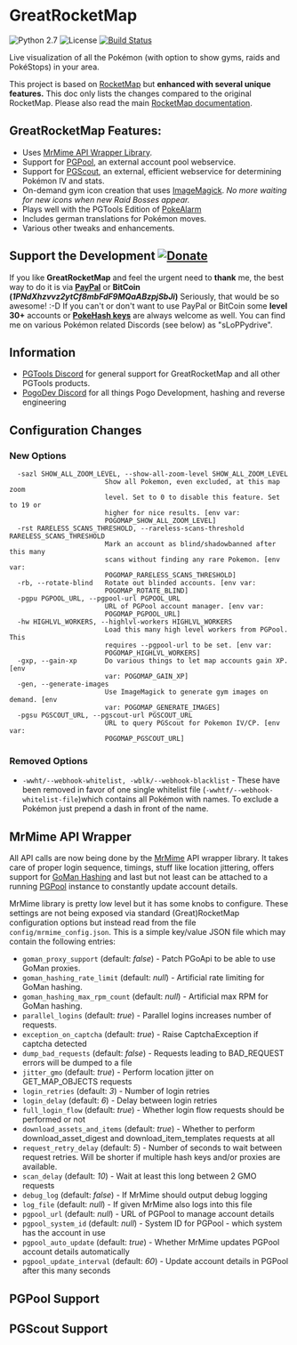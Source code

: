 
# GreatRocketMap

![Python 2.7](https://img.shields.io/badge/python-2.7-blue.svg) ![License](https://img.shields.io/github/license/RocketMap/RocketMap.svg) [![Build Status](https://travis-ci.org/RocketMap/RocketMap.svg?branch=develop)](https://travis-ci.org/RocketMap/RocketMap)

Live visualization of all the Pokémon (with option to show gyms, raids and PokéStops) in your area.

This project is based on [RocketMap](https://github.com/RocketMap/RocketMap) but **enhanced with several unique features.** This doc only lists the changes compared to the original RocketMap. Please also read the main [RocketMap documentation](https://rocketmap.readthedocs.io/en/develop/). 

## GreatRocketMap Features:

* Uses [MrMime API Wrapper Library](https://github.com/sLoPPydrive/MrMime).
* Support for [PGPool](https://github.com/sLoPPydrive/PGPool), an external account pool webservice.
* Support for [PGScout](https://github.com/sLoPPydrive/PGScout), an external, efficient webservice for determining Pokémon IV and stats.
* On-demand gym icon creation that uses [ImageMagick](http://www.imagemagick.org/). *No more waiting for new icons when new Raid Bosses appear.*
* Plays well with the PGTools Edition of [PokeAlarm](https://github.com/sLoPPydrive/PokeAlarm/tree/MIX_6)
* Includes german translations for Pokémon moves.
* Various other tweaks and enhancements.

## Support the Development [![Donate](https://img.shields.io/badge/Donate-PayPal-green.svg)](https://www.paypal.me/slop)
If you like **GreatRocketMap** and feel the urgent need to **thank** me, the best way to do it is via **[PayPal](https://www.paypal.me/slop)** or **BitCoin (_1PNdXhzvvz2ytCf8mbFdF9MQaABzpjSbJi_)**  Seriously, that would be so awesome! :-D If you can't or don't want to use PayPal or BitCoin some **level 30+** accounts or **[PokeHash keys](https://talk.pogodev.org/d/51-api-hashing-service-by-pokefarmer)** are always welcome as well. You can find me on various Pokémon related Discords (see below) as "sLoPPydrive".

## Information
* [PGTools Discord](https://discord.gg/Vwe5mTa) for general support for GreatRocketMap and all other PGTools products.
* [PogoDev Discord](https://discord.pogodev.org) for all things Pogo Development, hashing and reverse engineering

## Configuration Changes

### New Options
```
  -sazl SHOW_ALL_ZOOM_LEVEL, --show-all-zoom-level SHOW_ALL_ZOOM_LEVEL
                        Show all Pokemon, even excluded, at this map zoom
                        level. Set to 0 to disable this feature. Set to 19 or
                        higher for nice results. [env var:
                        POGOMAP_SHOW_ALL_ZOOM_LEVEL]
  -rst RARELESS_SCANS_THRESHOLD, --rareless-scans-threshold RARELESS_SCANS_THRESHOLD
                        Mark an account as blind/shadowbanned after this many
                        scans without finding any rare Pokemon. [env var:
                        POGOMAP_RARELESS_SCANS_THRESHOLD]
  -rb, --rotate-blind   Rotate out blinded accounts. [env var:
                        POGOMAP_ROTATE_BLIND]
  -pgpu PGPOOL_URL, --pgpool-url PGPOOL_URL
                        URL of PGPool account manager. [env var:
                        POGOMAP_PGPOOL_URL]
  -hw HIGHLVL_WORKERS, --highlvl-workers HIGHLVL_WORKERS
                        Load this many high level workers from PGPool. This
                        requires --pgpool-url to be set. [env var:
                        POGOMAP_HIGHLVL_WORKERS]
  -gxp, --gain-xp       Do various things to let map accounts gain XP. [env
                        var: POGOMAP_GAIN_XP]
  -gen, --generate-images
                        Use ImageMagick to generate gym images on demand. [env
                        var: POGOMAP_GENERATE_IMAGES]
  -pgsu PGSCOUT_URL, --pgscout-url PGSCOUT_URL
                        URL to query PGScout for Pokemon IV/CP. [env var:
                        POGOMAP_PGSCOUT_URL]
```

### Removed Options
* `-wwht/--webhook-whitelist, -wblk/--webhook-blacklist` - These have been removed in favor of
 one single whitelist file (`-wwhtf/--webhook-whitelist-file`)which contains all Pokémon with names. To exclude a Pokémon just
 prepend a dash in front of the name.


## MrMime API Wrapper

All API calls are now being done by the [MrMime](https://github.com/sLoPPydrive/MrMime) API
wrapper library. It takes care of proper login sequence, timings, stuff like location jittering,
offers support for [GoMan Hashing](https://selly.gg/p/b9416192) and last but not least
can be attached to a running [PGPool](https://github.com/sLoPPydrive/PGPool) instance to constantly update account details.

MrMime library is pretty low level but it has some knobs to configure. These settings are not
being exposed via standard (Great)RocketMap configuration options but instead read from the file
`config/mrmime_config.json`. This is a simple key/value JSON file which may contain the
following entries:

* `goman_proxy_support` (default: _false_) - Patch PGoApi to be able to use GoMan proxies.
* `goman_hashing_rate_limit` (default: _null_) - Artificial rate limiting for GoMan hashing.
* `goman_hashing_max_rpm_count` (default: _null_) - Artificial max RPM for GoMan hashing.
* `parallel_logins` (default: _true_) - Parallel logins increases number of requests.
* `exception_on_captcha` (default: _true_) - Raise CaptchaException if captcha detected
* `dump_bad_requests` (default: _false_) - Requests leading to BAD_REQUEST errors will be dumped to a file
* `jitter_gmo` (default: _true_) - Perform location jitter on GET_MAP_OBJECTS requests
* `login_retries` (default: _3_) - Number of login retries
* `login_delay` (default: _6_) - Delay between login retries
* `full_login_flow` (default: _true_) - Whether login flow requests should be performed or not
* `download_assets_and_items` (default: _true_) - Whether to perform download_asset_digest and download_item_templates requests at all
* `request_retry_delay` (default: _5_) - Number of seconds to wait between request retries. Will be shorter if multiple hash keys and/or proxies are available.
* `scan_delay` (default: _10_) - Wait at least this long between 2 GMO requests
* `debug_log` (default: _false_) - If MrMime should output debug logging
* `log_file` (default: _null_) - If given MrMime also logs into this file
* `pgpool_url` (default: _null_) - URL of PGPool to manage account details
* `pgpool_system_id` (default: _null_) - System ID for PGPool - which system has the account in use
* `pgpool_auto_update` (default: _true_) - Whether MrMime updates PGPool account details automatically
* `pgpool_update_interval` (default: _60_) - Update account details in PGPool after this many seconds

## PGPool Support

## PGScout Support
